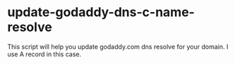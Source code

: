 # update-godaddy-dns-c-name-resolve
This script will help you update godaddy.com dns resolve for your domain.
I use A record in this case.

